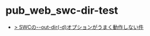 # pub_web_swc-dir-test

- [> SWCの--out-dir(-d)オプションがうまく動作しない件](https://zenn.dev/t_tonyo_maru/articles/68de3104f822fc)
